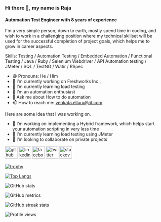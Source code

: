 ### Hi there 👋, my name is Raja
#### Automation Test Engineer with 8 years of experience

I'm a very simple person, down to earth, mostly spend time in coding, and wish to work in a challenging position where my technical skillset will be used for the successful completion of project goals, which helps me to grow in career aspects.

Skills: Testing / Automation Testing / Embedded Automation / Functional Testing / Java / Ruby / Selenium Webdriver / API Automation testing / JMeter / SQL / TestNG / Watir / RSpec

- 😄 Pronouns: He / Him 
- 🔭 I’m currently working on Freshworks Inc., 
- 🌱 I’m currently learning load testing 
- 👯 I’m an automation enthusiast 
- 💬 Ask me about How to do automation 
- 📫 How to reach me: venkata.elluru@ril.com 

Here are some idea that I was working on.
- 👀 I’m working on implementing a Hybrid framework, which helps start your automation scripting in very less time
- 🌱 I’m currently learning load testing using JMeter
- 💞️ I’m looking to collaborate on private projects

[<img src='https://cdn.jsdelivr.net/npm/simple-icons@3.0.1/icons/github.svg' alt='github' height='40'>](https://github.com/venkata-elluru)  [<img src='https://cdn.jsdelivr.net/npm/simple-icons@3.0.1/icons/linkedin.svg' alt='linkedin' height='40'>](https://www.linkedin.com/in/raja-elluru/)  [<img src='https://cdn.jsdelivr.net/npm/simple-icons@3.0.1/icons/facebook.svg' alt='facebook' height='40'>](https://www.facebook.com/evnraja32)  [<img src='https://cdn.jsdelivr.net/npm/simple-icons@3.0.1/icons/twitter.svg' alt='twitter' height='40'>](https://twitter.com/raja_32)  [<img src='https://cdn.jsdelivr.net/npm/simple-icons@3.0.1/icons/stackoverflow.svg' alt='stackoverflow' height='40'>](https://stackoverflow.com/users/4314483/e-v-n-raja)  

[![trophy](https://github-profile-trophy.vercel.app/?username=venkata-elluru)](https://github.com/ryo-ma/github-profile-trophy)

[![Top Langs](https://github-readme-stats.vercel.app/api/top-langs/?username=venkata-elluru)](https://github.com/anuraghazra/github-readme-stats)

![GitHub stats](https://github-readme-stats.vercel.app/api?username=venkata-elluru&show_icons=true&count_private=true)  

![GitHub metrics](https://metrics.lecoq.io/venkata-elluru)  

![GitHub streak stats](https://github-readme-streak-stats.herokuapp.com/?user=venkata-elluru)  

![Profile views](https://gpvc.arturio.dev/venkata-elluru)  

